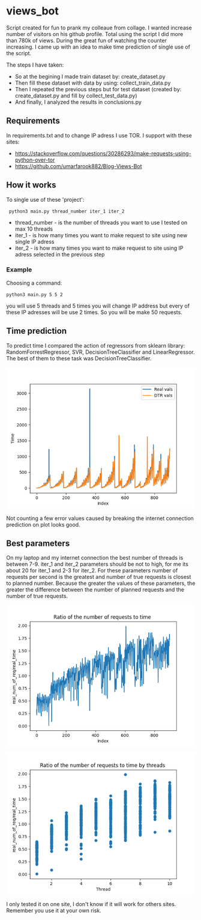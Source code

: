 # views_bot

Script created for fun to prank my colleaue from collage. I wanted increase number of visitors on his github profile. 
Total using the script I did more than 780k of views. During the great fun of watching the counter increasing. I came up with an idea to make time prediction
of single use of the script.


The steps I have taken:
 - So at the begining I made train dataset by: create_dataset.py
 - Then fill these dataset with data by using: collect_train_data.py
 - Then I repeated the previous steps but for test dataset (created by: create_dataset.py and fill by collect_test_data.py)
 - And finally, I analyzed the results in conclusions.py
 
 ## Requirements
In requirements.txt and to change IP adress I use TOR.
I support with these sites:
- https://stackoverflow.com/questions/30286293/make-requests-using-python-over-tor
- https://github.com/umarfarook882/Blog-Views-Bot

 ## How it works
 To single use of these 'project':
 ```
  python3 main.py thread_number iter_1 iter_2
  ```
 - thread_number - is the number of threads you want to use I tested on max 10 threads
 - iter_1 - is how many times you want to make request to site using new single IP adress
 - iter_2 - is how many times you want to make request to site using IP adress selected in the previous step 
 
 ### Example
 Choosing a command:
 ```
 python3 main.py 5 5 2
 ```
 you will use 5 threads and 5 times you will change IP address but every of these IP adresses will be use 2 times. So
 you will be make 50 requests. 
 
 ## Time prediction
 To predict time I compared the action of regressors from sklearn library: RandomForrestRegressor, SVR, DecisionTreeClassifier and LinearRegressor.
 The best of them to these task was DecisionTreeClassifier.
 
<p align="center">
<img src="https://github.com/Skwarson96/views_bot/blob/main/plots_and_imgs/plot_dtr.png" />
</p>
Not counting a few error values caused by breaking the internet connection prediction on plot looks good. 

## Best parameters
On my laptop and my internet connection the best number of threads is between 7-9. iter_1 and iter_2 parameters should be not to high, for me its about 20 for iter_1 
and 2-3 for iter_2. For these parameters number of requests per second is the greatest and number of true requests is closest to planned number. 
Because the greater the values of these parameters, the greater the difference between the number of planned requests and the number of true requests.
<p align="center">
<img src="https://github.com/Skwarson96/views_bot/blob/main/plots_and_imgs/req_time_ratio.png" />
</p>

<p align="center">
<img src="https://github.com/Skwarson96/views_bot/blob/main/plots_and_imgs/threads_ratio_scatter.png" />
</p>


I only tested it on one site, I don't know if it will work for others sites. Remember you use it at your own risk.
